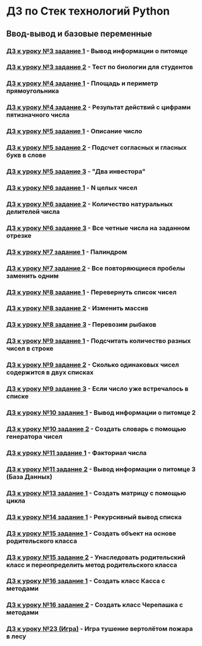 # ДЗ по Стек технологий Python

## Ввод-вывод и базовые переменные
### [ДЗ к уроку №3 задание 1](task_3_1/) - Вывод информации о питомце
### [ДЗ к уроку №3 задание 2](task_3_2/) - Тест по биологии для студентов
### [ДЗ к уроку №4 задание 1](task_4_1/) - Площадь и периметр прямоугольника
### [ДЗ к уроку №4 задание 2](task_4_2/) - Результат действий с цифрами пятизначного числа
### [ДЗ к уроку №5 задание 1](task_5_1/) - Описание число
### [ДЗ к уроку №5 задание 2](task_5_2/) - Подсчет согласных и гласных букв в слове
### [ДЗ к уроку №5 задание 3](task_5_3/) - "Два инвестора"
### [ДЗ к уроку №6 задание 1](task_6_1/) - N целых чисел
### [ДЗ к уроку №6 задание 2](task_6_2/) - Количество натуральных делителей числа
### [ДЗ к уроку №6 задание 3](task_6_3/) - Все четные числа на заданном отрезке
### [ДЗ к уроку №7 задание 1](task_7_1/) - Палиндром
### [ДЗ к уроку №7 задание 2](task_7_2/) - Все повторяющиеся пробелы заменить одним
### [ДЗ к уроку №8 задание 1](task_8_1/) - Перевернуть список чисел
### [ДЗ к уроку №8 задание 2](task_8_2/) - Изменить массив
### [ДЗ к уроку №8 задание 3](task_8_3/) - Перевозим рыбаков
### [ДЗ к уроку №9 задание 1](task_9_1/) - Подсчитать количество разных чисел в строке
### [ДЗ к уроку №9 задание 2](task_9_2/) - Сколько одинаковых чисел содержится в двух списках
### [ДЗ к уроку №9 задание 3](task_9_3/) - Если число уже встречалось в списке
### [ДЗ к уроку №10 задание 1](task_10_1/) - Вывод информации о питомце 2
### [ДЗ к уроку №10 задание 2](task_10_2/) - Создать словарь с помощью генератора чисел
### [ДЗ к уроку №11 задание 1](task_11_1/) - Факториал числа
### [ДЗ к уроку №11 задание 2](task_11_2/) - Вывод информации о питомце 3 (База Данных)
### [ДЗ к уроку №13 задание 1](task_13_1/) - Создать матрицу с помощью цикла
### [ДЗ к уроку №14 задание 1](task_14_1/) - Рекурсивный вывод списка
### [ДЗ к уроку №15 задание 1](task_15_1/) - Создать объект на основе родительского класса
### [ДЗ к уроку №15 задание 2](task_15_2/) - Унаследовать родительский класс и переопределить метод родительского класса
### [ДЗ к уроку №16 задание 1](task_16_1/) - Создать класс Касса с методами
### [ДЗ к уроку №16 задание 2](task_16_2/) - Создать класс Черепашка с методами
### [ДЗ к уроку №23 (Игра)](lesson_game/) - Игра тушение вертолётом пожара в лесу
